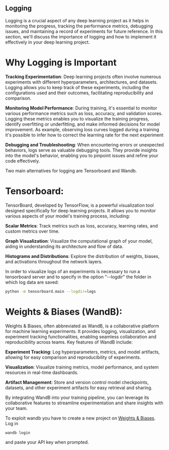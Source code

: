 ## **Logging**

Logging is a crucial aspect of any deep learning project as it helps in monitoring the progress, tracking the performance metrics, debugging issues, and maintaining a record of experiments for future reference. In this section, we'll discuss the importance of logging and how to implement it effectively in your deep learning project.

# **Why Logging is Important**
**Tracking Experimentation**: Deep learning projects often involve numerous experiments with different hyperparameters, architectures, and datasets. Logging allows you to keep track of these experiments, including the configurations used and their outcomes, facilitating reproducibility and comparison.

**Monitoring Model Performance**: During training, it's essential to monitor various performance metrics such as loss, accuracy, and validation scores. Logging these metrics enables you to visualize the training progress, identify overfitting or underfitting, and make informed decisions for model improvement. As example, observing loss curves logged during a training it's possible to infer how to correct the learning rate for the next experiment

**Debugging and Troubleshooting**: When encountering errors or unexpected behaviors, logs serve as valuable debugging tools. They provide insights into the model's behavior, enabling you to pinpoint issues and refine your code effectively.

Two main alternatives for logging are Tensorboard and Wandb.

# **Tensorboard**:
TensorBoard, developed by TensorFlow, is a powerful visualization tool designed specifically for deep learning projects. It allows you to monitor various aspects of your model's training process, including:

**Scalar Metrics**: Track metrics such as loss, accuracy, learning rates, and custom metrics over time.

**Graph Visualization**: Visualize the computational graph of your model, aiding in understanding its architecture and flow of data.

**Histograms and Distributions**: Explore the distribution of weights, biases, and activations throughout the network layers.

In order to visualize logs of an experiments is necessary to run a tensorboard server and to specify in the option "--logdir" the folder in which log data are saved: 
```sh
python -m tensorboard.main --logdir=logs
```

# **Weights & Biases (WandB)**:
Weights & Biases, often abbreviated as WandB, is a collaborative platform for machine learning experiments. It provides logging, visualization, and experiment tracking functionalities, enabling seamless collaboration and reproducibility across teams. Key features of WandB include:

**Experiment Tracking**: Log hyperparameters, metrics, and model artifacts, allowing for easy comparison and reproducibility of experiments.

**Visualization**: Visualize training metrics, model performance, and system resources in real-time dashboards.

**Artifact Management**: Store and version control model checkpoints, datasets, and other experiment artifacts for easy retrieval and sharing.

By integrating WandB into your training pipeline, you can leverage its collaborative features to streamline experimentation and share insights with your team.

To exploit wandb you have to create a new project on [Weights & Biases](https://wandb.ai/site).  
Log in 
```sh
wandb login 
```
and paste your API key when prompted.
